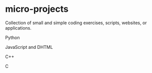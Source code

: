 # micro-projects
Collection of small and simple coding exercises, scripts, websites, or applications.

Python

JavaScript and DHTML

C++

C
